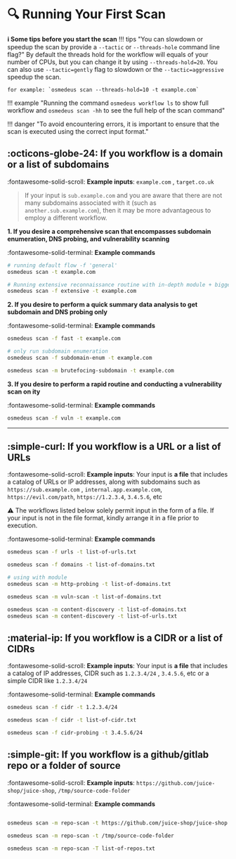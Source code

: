# :mag: Running Your First Scan

**:information_source:  Some tips before you start the scan**
!!! tips "You can slowdown or speedup the scan by provide a `--tactic` or `--threads-hole` command line flag?"
    By default the threads hold for the workflow will equals of your number of CPUs, but you can change it by using `--threads-hold=20`. You can also use  `--tactic=gently` flag to slowdown or the `--tactic=aggressive` speedup the scan.

    for example: `osmedeus scan --threads-hold=10 -t example.com`

!!! example "Running the command `osmedeus workflow ls` to show full workflow and `osmedeus scan -hh` to see the full help of the scan command"

!!! danger "To avoid encountering errors, it is important to ensure that the scan is executed using the correct input format."

<!-- # :information_source:  Some tips before you start the scan -->


## :octicons-globe-24: If you workflow is a domain or a list of subdomains

:fontawesome-solid-scroll: __Example inputs__: `example.com` , `target.co.uk`

> If your input is `sub.example.com` and you are aware that there are not many subdomains associated with it (such as `another.sub.example.com`), then it may be more advantageous to employ a different workflow.


**1. If you desire a comprehensive scan that encompasses subdomain enumeration, DNS probing, and vulnerability scanning**

:fontawesome-solid-terminal: __Example commands__
```bash
# running default flow -f 'general'
osmedeus scan -t example.com

# Running extensive reconnaissance routine with in-depth module + bigger wordlists
osmedeus scan -f extensive -t example.com
```


**2. If you desire to perform a quick summary data analysis to get subdomain and DNS probing only**

:fontawesome-solid-terminal: __Example commands__
```bash
osmedeus scan -f fast -t example.com

# only run subdomain enumeration
osmedeus scan -f subdomain-enum -t example.com

osmedeus scan -m brutefocing-subdomain -t example.com
```

**3. If you desire to perform a rapid routine and conducting a vulnerability scan on ity**

:fontawesome-solid-terminal: __Example commands__

```bash
osmedeus scan -f vuln -t example.com
```

<hr>

## :simple-curl:  If you workflow is a URL or a list of URLs

:fontawesome-solid-scroll: __Example inputs__: Your input is **a file** that includes a catalog of URLs or IP addresses, along with subdomains such as `https://sub.example.com` , `internal.app.example.com`, `https://evil.com/path`, `https://1.2.3.4`, `3.4.5.6`, etc

:warning: The workflows listed below solely permit input in the form of a file. If your input is not in the file format, kindly arrange it in a file prior to execution.

:fontawesome-solid-terminal: __Example commands__

```bash
osmedeus scan -f urls -t list-of-urls.txt

osmedeus scan -f domains -t list-of-domains.txt

# using with module
osmedeus scan -m http-probing -t list-of-domains.txt

osmedeus scan -m vuln-scan -t list-of-domains.txt

osmedeus scan -m content-discovery -t list-of-domains.txt
osmedeus scan -m content-discovery -t list-of-urls.txt
```

## :material-ip:  If you workflow is a CIDR or a list of CIDRs

:fontawesome-solid-scroll: __Example inputs__: Your input is **a file** that includes a catalog of IP addresses, CIDR such as `1.2.3.4/24` , `3.4.5.6`, etc or a simple CIDR like `1.2.3.4/24`

:fontawesome-solid-terminal: __Example commands__

```bash
osmedeus scan -f cidr -t 1.2.3.4/24

osmedeus scan -f cidr -t list-of-cidr.txt

osmedeus scan -f cidr-probing -t 3.4.5.6/24

```

## :simple-git: If you workflow is a github/gitlab repo or a folder of source

:fontawesome-solid-scroll: __Example inputs__: `https://github.com/juice-shop/juice-shop`, `/tmp/source-code-folder`

:fontawesome-solid-terminal: __Example commands__

```bash

osmedeus scan -m repo-scan -t https://github.com/juice-shop/juice-shop

osmedeus scan -m repo-scan -t /tmp/source-code-folder

osmedeus scan -m repo-scan -T list-of-repos.txt

```